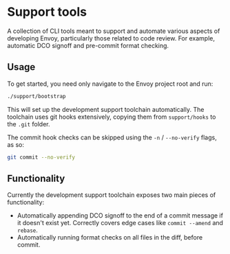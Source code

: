 # Support tools

A collection of CLI tools meant to support and automate various aspects of
developing Envoy, particularly those related to code review. For example,
automatic DCO signoff and pre-commit format checking.

## Usage

To get started, you need only navigate to the Envoy project root and run:

```bash
./support/bootstrap
```

This will set up the development support toolchain automatically. The toolchain
uses git hooks extensively, copying them from `support/hooks` to the `.git`
folder.

The commit hook checks can be skipped using the `-n` / `--no-verify` flags, as
so:

```bash
git commit --no-verify
```

## Functionality

Currently the development support toolchain exposes two main pieces of
functionality:

* Automatically appending DCO signoff to the end of a commit message if it
  doesn't exist yet. Correctly covers edge cases like `commit --amend` and
  `rebase`.
* Automatically running format checks on all files in the diff, before commit.

[filter]: https://github.com/envoyproxy/envoy-filter-example
